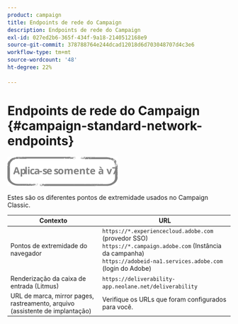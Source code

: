 ```yaml
---
product: campaign
title: Endpoints de rede do Campaign
description: Endpoints de rede do Campaign
exl-id: 027ed2b6-365f-434f-9a18-2140512168e9
source-git-commit: 378788764e244dcad12018d6d703048707d4c3e6
workflow-type: tm+mt
source-wordcount: '48'
ht-degree: 22%

---
```


# Endpoints de rede do Campaign {#campaign-standard-network-endpoints}

![](../../assets/v7-only.svg)

Estes são os diferentes pontos de extremidade usados no Campaign Classic.

| Contexto | URL |
|--- |--- |
| Pontos de extremidade do navegador | `https://*.experiencecloud.adobe.com` (provedor SSO)<br>`https://*.campaign.adobe.com` (Instância da campanha)<br>`https://adobeid-na1.services.adobe.com` (login do Adobe) |
| Renderização da caixa de entrada (Litmus) | `https://deliverability-app.neolane.net/deliverability` |
| URL de marca, mirror pages, rastreamento, arquivo (assistente de implantação) | Verifique os URLs que foram configurados para você. |
